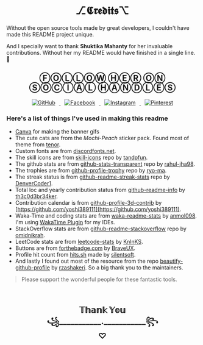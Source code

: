 <h1 align="center">⎇𝕮𝖗𝖊𝖉𝖎𝖙𝖘⌥</h1>

Without the open source tools made by great developers, I couldn't have made this README project unique. 

And I specially want to thank **Shuktika Mahanty** for her invaluable contributions. Without her my README would have finished in a single line. 🤣

<h2 align="center">ⒻⓄⓁⓁⓄⓌ ⒽⒺⓇ ⓄⓃ ⓈⓄⒸⒾⒶⓁ ⒽⒶⓃⒹⓁⒺⓈ</h3>

<p align="center">
    <a href="https://github.com/Shuktika15">
        <img src="https://img.shields.io/badge/Follow-Github-lightgrey?style=for-the-badge&logo=github&logoColor=ffffff" alt="GitHub" hspace="10">
    </a>
    <a href="https://www.facebook.com/ShuktikaMahanty">
        <img src="https://img.shields.io/badge/Follow-Facebook-blue?style=for-the-badge&logo=facebook&logoColor=ffffff" alt="Facebook" hspace="10">
    </a>
    <a href="https://www.instagram.com/shuktikamahanty">
        <img src="https://img.shields.io/badge/Follow-Instagram-red?style=for-the-badge&logo=instagram&logoColor=ffffff" alt="Instagram" hspace="10">
    </a>
    <a href="https://www.pinterest.ru/shuktikam">
        <img src="https://img.shields.io/badge/Follow-Pinterest-red?style=for-the-badge&logo=pinterest&logoColor=ffffff" alt="Pinterest" hspace="10">
    </a>
</p>

### Here's a list of things I've used in making this readme

- [Canva](https://www.canva.com/) for making the banner gifs
- The cute cats are from the *Mochi-Peach* sticker pack. Found most of theme from [tenor](https://tenor.com/search/mochi-stickers).
- Custom fonts are from [discordfonts.net](https://discordfonts.net/).
- The skill icons are from [skill-icons](https://github.com/tandpfun/skill-icons) repo by [tandpfun](https://github.com/tandpfun).
- The github stats are from [github-stats-transparent](https://github.com/rahul-jha98/github-stats-transparent) repo by [rahul-jha98](https://github.com/rahul-jha98).
- The trophies are from [github-profile-trophy](https://github.com/ryo-ma/github-profile-trophy) repo by [ryo-ma](https://github.com/ryo-ma).
- The streak status is from [github-readme-streak-stats](https://github.com/DenverCoder1/github-readme-streak-stats) repo by [DenverCoder1](https://github.com/DenverCoder1).
- Total loc and yearly contribution status from [github-readme-info](https://github.com/th3c0d3br34ker/github-readme-info) by [th3c0d3br34ker](https://github.com/th3c0d3br34ker).
- Contribution calendar is from [github-profile-3d-contrib](https://github.com/yoshi389111/github-profile-3d-contrib) by [https://github.com/yoshi389111](https://github.com/yoshi389111).
- Waka-Time and coding stats are from [waka-readme-stats](https://github.com/anmol098/waka-readme-stats) by [anmol098](https://github.com/anmol098). I'm using [WakaTime Plugin](https://wakatime.com/dashboard) for my IDEs.
- StackOverflow stats are from [github-readme-stackoverflow](https://github.com/omidnikrah/github-readme-stackoverflow) repo by [omidnikrah](https://github.com/omidnikrah).
- LeetCode stats are from [leetcode-stats](https://github.com/KnlnKS/leetcode-stats) by [KnlnKS](https://github.com/KnlnKS).
- Buttons are from [forthebadge.com](https://forthebadge.com) by [BraveUX](https://github.com/BraveUX).
- Profile hit count from [hits.sh](https://hits.sh) made by [silentsoft](https://github.com/silentsoft).
- And lastly I found out most of the resource from the repo [beautify-github-profile](https://github.com/rzashakeri/beautify-github-profile) by [rzashakeri](https://github.com/rzashakeri). So a big thank you to the maintainers.

> Please support the wonderful people for these fantastic tools.

<br>

<h2 align="center">
    𝕋𝕙𝕒𝕟𝕜 𝕐𝕠𝕦 
    <br>
    ꧁___________.___________꧂
    <br>
    ♡
</h2>